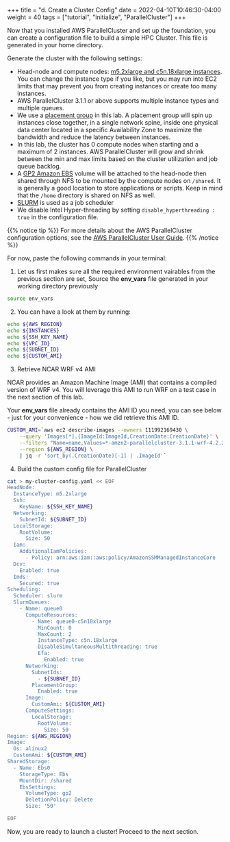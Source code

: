 +++
title = "d. Create a Cluster Config"
date = 2022-04-10T10:46:30-04:00
weight = 40
tags = ["tutorial", "initialize", "ParallelCluster"]
+++

Now that you installed AWS ParallelCluster and set up the foundation, you can create a configuration file to build a simple HPC Cluster. This file is generated in your home directory.

Generate the cluster with the following settings:

- Head-node and compute nodes: [m5.2xlarge and c5n.18xlarge instances](https://aws.amazon.com/ec2/instance-types/c5/). You can change the instance type if you like, but you may run into EC2 limits that may prevent you from creating instances or create too many instances.
- AWS ParallelCluster 3.1.1 or above supports multiple instance types and multiple queues.
- We use a [placement group](https://docs.aws.amazon.com/AWSEC2/latest/UserGuide/placement-groups.html#placement-groups-cluster) in this lab. A placement group will spin up instances close together, in a single network spine, inside one physical data center located in a specific Availability Zone to maximize the bandwidth and reduce the latency between instances.
- In this lab, the cluster has 0 compute nodes when starting and a maximum of 2 instances.  AWS ParallelCluster will grow and shrink between the min and max limits based on the cluster utilization and job queue backlog.
- A [GP2 Amazon EBS](https://docs.aws.amazon.com/AWSEC2/latest/UserGuide/AmazonEBS.html) volume will be attached to the head-node then shared through NFS to be mounted by the compute nodes on `/shared`. It is generally a good location to store applications or scripts. Keep in mind that the `/home` directory is shared on NFS as well.
- [SLURM](https://slurm.schedmd.com/overview.html) is used as a job scheduler
- We disable Intel Hyper-threading by setting `disable_hyperthreading : true` in the configuration file.

{{% notice tip %}}
For more details about the AWS ParallelCluster configuration options, see the [AWS ParallelCluster User Guide](https://docs.aws.amazon.com/parallelcluster/latest/ug/cluster-configuration-file-v3.html).
{{% /notice %}}


For now, paste the following commands in your terminal:

1. Let us first makes sure all the required environment vairables from the previous section are set, Source the **env_vars** file generated in your working directory previously

```bash
source env_vars
```

2. You can have a look at them by running:

```bash
echo ${AWS_REGION}
echo ${INSTANCES}
echo ${SSH_KEY_NAME}
echo ${VPC_ID}
echo ${SUBNET_ID}
echo ${CUSTOM_AMI}
```

3. Retrieve NCAR WRF v4 AMI

NCAR provides an Amazon Machine Image (AMI) that contains a compiled version of WRF v4.
You will leverage this AMI to run WRF on a test case in the next section of this lab.

Your **env_vars** file already contains the AMI ID you need, you can see below - just for your convenience - how we did retrieve this AMI ID.

```bash
CUSTOM_AMI=`aws ec2 describe-images --owners 111992169430 \
    --query 'Images[*].{ImageId:ImageId,CreationDate:CreationDate}' \
    --filters "Name=name,Values=*-amzn2-parallelcluster-3.1.1-wrf-4.2.2-*" \
    --region ${AWS_REGION} \
    | jq -r 'sort_by(.CreationDate)[-1] | .ImageId'`

```


4. Build the custom config file for ParallelCluster

```bash
cat > my-cluster-config.yaml << EOF
HeadNode:
  InstanceType: m5.2xlarge
  Ssh:
    KeyName: ${SSH_KEY_NAME}
  Networking:
    SubnetId: ${SUBNET_ID}
  LocalStorage:
    RootVolume:
      Size: 50
  Iam:
    AdditionalIamPolicies:
      - Policy: arn:aws:iam::aws:policy/AmazonSSMManagedInstanceCore
  Dcv:
    Enabled: true
  Imds:
    Secured: true
Scheduling:
  Scheduler: slurm
  SlurmQueues:
    - Name: queue0
      ComputeResources:
        - Name: queue0-c5n18xlarge
          MinCount: 0
          MaxCount: 2
          InstanceType: c5n.18xlarge
          DisableSimultaneousMultithreading: true
          Efa:
            Enabled: true
      Networking:
        SubnetIds:
          - ${SUBNET_ID}
        PlacementGroup:
          Enabled: true
      Image:
        CustomAmi: ${CUSTOM_AMI}
      ComputeSettings:
        LocalStorage:
          RootVolume:
            Size: 50
Region: ${AWS_REGION}
Image:
  Os: alinux2
  CustomAmi: ${CUSTOM_AMI}
SharedStorage:
  - Name: Ebs0
    StorageType: Ebs
    MountDir: /shared
    EbsSettings:
      VolumeType: gp2
      DeletionPolicy: Delete
      Size: '50'

EOF
```

Now, you are ready to launch a cluster! Proceed to the next section.